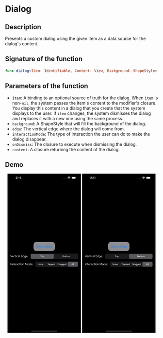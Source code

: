 # Dialog

## Description
Presents a custom dialog using the given item as a data source for the dialog's content.

## Signature of the function
```swift
func dialog<Item: Identifiable, Content: View, Background: ShapeStyle>(item: Binding<Item?>, background: Background, edge: VerticalEdge = .bottom, interactionMode: DialogInteractionMode = .all, onDismiss: (() -> Void)? = nil, @ViewBuilder content: @escaping (Item) -> Content) -> some View
```

## Parameters of the function
- `item`: A binding to an optional source of truth for the dialog. When `item` is non-`nil`, the system passes the item's content to the modifier's closure. You display this content in a dialog that you create that the system displays to the user. If `item` changes, the system dismisses the dialog and replaces it with a new one
using the same process.
- `background`: A ShapeStyle that will fill the background of the dialog.
- `edge`: The vertical edge where the dialog will come from.
- `interactionMode`: The type of interaction the user can do to make the dialog disappear.
- `onDismiss`: The closure to execute when dismissing the dialog.
- `content`: A closure returning the content of the dialog.

## Demo
<p align="center">
	<img src="/Documentation/Assets/DialogTop.gif" width="48%">
	<img src="/Documentation/Assets/DialogBottom.gif" width="48%">
</p>